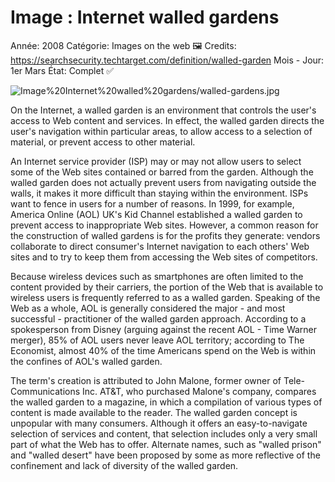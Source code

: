 # Image : Internet walled gardens

Année: 2008
Catégorie: Images on the web 🖼
Credits: https://searchsecurity.techtarget.com/definition/walled-garden
Mois - Jour: 1er Mars
État: Complet ✅

![Image%20Internet%20walled%20gardens/walled-gardens.jpg](Image%20Internet%20walled%20gardens/walled-gardens.jpg)

On the Internet, a walled garden is an environment that controls the user's access to Web content and services. In effect, the walled garden directs the user's navigation within particular areas, to allow access to a selection of material, or prevent access to other material. 

An Internet service provider (ISP) may or may not allow users to select some of the Web sites contained or barred from the garden. Although the walled garden does not actually prevent users from navigating outside the walls, it makes it more difficult than staying within the environment. ISPs want to fence in users for a number of reasons. In 1999, for example, America Online (AOL) UK's Kid Channel established a walled garden to prevent access to inappropriate Web sites. However, a common reason for the construction of walled gardens is for the profits they generate: vendors collaborate to direct consumer's Internet navigation to each others' Web sites and to try to keep them from accessing the Web sites of competitors.

Because wireless devices such as smartphones are often limited to the content provided by their carriers, the portion of the Web that is available to wireless users is frequently referred to as a walled garden. Speaking of the Web as a whole, AOL is generally considered the major - and most successful - practitioner of the walled garden approach. According to a spokesperson from Disney (arguing against the recent AOL - Time Warner merger), 85% of AOL users never leave AOL territory; according to The Economist, almost 40% of the time Americans spend on the Web is within the confines of AOL's walled garden.

The term's creation is attributed to John Malone, former owner of Tele-Communications Inc. AT&T, who purchased Malone's company, compares the walled garden to a magazine, in which a compilation of various types of content is made available to the reader. The walled garden concept is unpopular with many consumers. Although it offers an easy-to-navigate selection of services and content, that selection includes only a very small part of what the Web has to offer. Alternate names, such as "walled prison" and "walled desert" have been proposed by some as more reflective of the confinement and lack of diversity of the walled garden.